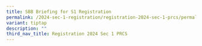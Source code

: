 ```yaml
---
title: SBB Briefing for S1 Registration
permalink: /2024-sec-1-registration/registration-2024-sec-1-prcs/permalink/
variant: tiptap
description: ""
third_nav_title: Registration 2024 Sec 1 PRCS
---
```

